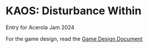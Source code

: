 # KAOS: Disturbance Within
Entry for Acerola Jam 2024

For the game design, read the [Game Design Document](docs/GDD.md)